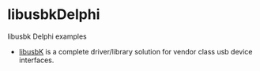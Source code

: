 libusbkDelphi
=============

libusbk Delphi examples

* <a href="http://libusbk.sourceforge.net/UsbK3/index.html">libusbK</a> is a complete driver/library solution for vendor class usb device interfaces.


